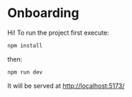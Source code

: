 # Onboarding

Hi! To run the project first execute:

```sh
npm install
```

then:

```sh
npm run dev
```

It will be served at [http://localhost:5173/](http://localhost:5173/)

